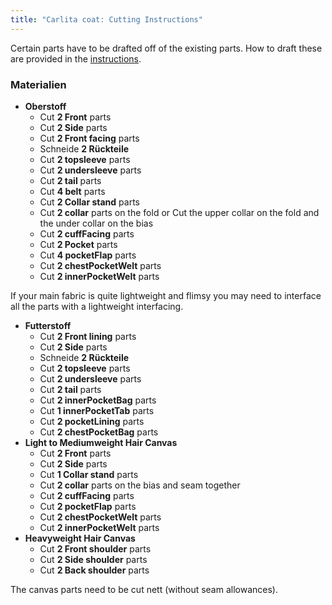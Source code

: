 ```yaml
---
title: "Carlita coat: Cutting Instructions"
---
```


<Note>

Certain parts have to be drafted off of the existing parts. How to draft these are provided in the [instructions](/docs/patterns/carlita/instructions).

</Note>

### Materialien

- **Oberstoff**
  - Cut **2 Front** parts
  - Cut **2 Side** parts
  - Cut **2 Front facing** parts
  - Schneide **2 Rückteile**
  - Cut **2 topsleeve** parts
  - Cut **2 undersleeve** parts
  - Cut **2 tail** parts
  - Cut **4 belt** parts
  - Cut **2 Collar stand** parts
  - Cut **2 collar** parts on the fold or Cut the upper collar on the fold and the under collar on the bias
  - Cut **2 cuffFacing** parts
  - Cut **2 Pocket** parts
  - Cut **4 pocketFlap** parts
  - Cut **2 chestPocketWelt** parts
  - Cut **2 innerPocketWelt** parts

<Note>

If your main fabric is quite lightweight and flimsy you may need to interface all the parts with a lightweight interfacing.

</Note>

- **Futterstoff**
  - Cut **2 Front lining** parts
  - Cut **2 Side** parts
  - Schneide **2 Rückteile**
  - Cut **2 topsleeve** parts
  - Cut **2 undersleeve** parts
  - Cut **2 tail** parts
  - Cut **2 innerPocketBag** parts
  - Cut **1 innerPocketTab** parts
  - Cut **2 pocketLining** parts
  - Cut **2 chestPocketBag** parts
- **Light to Mediumweight Hair Canvas**
  - Cut **2 Front** parts
  - Cut **2 Side** parts
  - Cut **1 Collar stand** parts
  - Cut **2 collar** parts on the bias and seam together
  - Cut **2 cuffFacing** parts
  - Cut **2 pocketFlap** parts
  - Cut **2 chestPocketWelt** parts
  - Cut **2 innerPocketWelt** parts
- **Heavyweight Hair Canvas**
  - Cut **2 Front shoulder** parts
  - Cut **2 Side shoulder** parts
  - Cut **2 Back shoulder** parts

<Note>

The canvas parts need to be cut nett (without seam allowances).

</Note>
